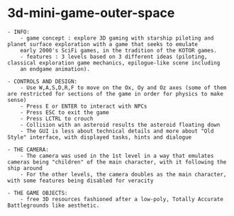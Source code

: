 # 3d-mini-game-outer-space


	- INFO:
		- game concept : explore 3D gaming with starship piloting and planet surface exploration with a game that seeks to emulate 
		early 2000's SciFi games, in the tradition of the KOTOR games.
		- features : 3 levels based on 3 different ideas (piloting, classical exploration game mechanics, epilogue-like scene including 
		an endgame animation).
		
	- CONTROLS AND DESIGN:
		- Use W,A,S,D,R,F to move on the Ox, Oy and Oz axes (some of them are restricted for sections of the game in order for physics to make sense)
		- Press E or ENTER to interact with NPCs
		- Press ESC to exit the game
		- Press LCTRL to crouch
		- Collision with an asteroid results the asteroid floating down
		- The GUI is less about technical details and more about "Old Style" interface, with displayed tasks, hints and dialogue
		
	- THE CAMERA:
		- The camera was used in the 1st level in a way that emulates cameras being "children" of the main character, with it following the ship around
		- For the other levels, the camera doubles as the main character, with some features being disabled for veracity
		
	- THE GAME OBJECTS: 
		- free 3D resources fashioned after a low-poly, Totally Accurate Battlegrounds like aesthetic.

